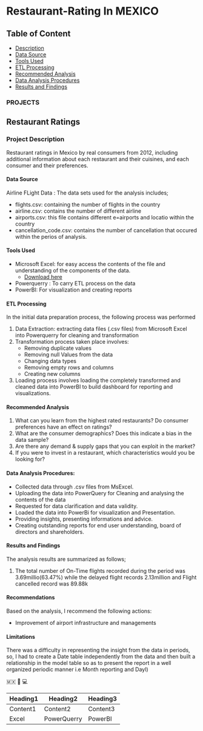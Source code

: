 # Restaurant-Rating In MEXICO

## Table of Content 

- [Description](#description)
- [Data Source](#data-source)
- [Tools Used](#tools-used)
- [ETL Processing](#etl-processing)
- [Recommended Analysis](#recommended-analysis)
- [Data Analysis Procedures](#data-analysis-procedures)
- [Results and Findings](#results-and-findings)

### PROJECTS

## Restaurant Ratings

### Project Description
 
Restaurant ratings in Mexico by real consumers from 2012, including additional information about each restaurant and their cuisines, and each consumer and their preferences. 

#### Data Source

Airline FLight Data : The data sets used for the analysis includes; 
- flights.csv: containing the number of flights in the country
- airline.csv: contains the number of different airline
- airports.csv: this file contains different e=airports and locatio within the country
- cancellation_code.csv: contains the number of cancellation that occured within the perios of analysis.

#### Tools Used 

- Microsoft Excel: for easy access the contents of the file and understanding of the components of the data.
    - [Download here](http://microsoft.com)
- Powerquerry : To carry ETL process on the data
- PowerBI: For visualization and creating reports

#### ETL Processing

In the initial data preparation process, the following process was performed
1. Data Extraction: extracting data files (.csv files) from Microsoft Excel into Powerquerry for cleaning and transformation
2. Transformation process taken place involves:
   - Removing duplicate values
   - Removing null Values from the data
   - Changing data types
   - Removing empty rows and columns
   - Creating  new columns
3. Loading process involves loading the completely transformed and cleaned data into PowerBI to build dashboard for reporting and visualizations.
 
#### Recommended Analysis

1. What can you learn from the highest rated restaurants? Do consumer preferences have an effect on ratings?
2. What are the consumer demographics? Does this indicate a bias in the data sample?
3. Are there any demand & supply gaps that you can exploit in the market?
4. If you were to invest in a restaurant, which characteristics would you be looking for?

#### Data Analysis Procedures:

- Collected data through .csv files from MsExcel.
- Uploading the data into PowerQuery for Cleaning and analysing the contents of the data
- Requested for data clarification and data validity.
- Loaded the data into PowerBi for visualization and Presentation.
- Providing insights, presenting informations and advice.
- Creating outstanding reports for end user understanding, board of directors and shareholders.

#### Results and Findings

The analysis results are summarized as follows;
1. The total number of On-Time flights recorded during the period was 3.69millio(63.47%) while the delayed flight records 2.13million and Flight cancelled record was 89.88k

#### Recommendations
Based on the analysis, I recommend the following actions:
 - Improvement of airport infrastructure and managements
 
#### Limitations

There was a difficulty in representing the insight from the data in periods, so, I had to create a Date table independently from the data and then built a relationship in the model table so as to present the report in a well organized periodic manner i.e Month reporting and Dayl)


🇲🇽  🥘
💻

|Heading1|Heading2|Heading3|
|--------|--------|--------|
|Content1|Content2|Content3|
|Excel |PowerQuerry |PowerBI |

